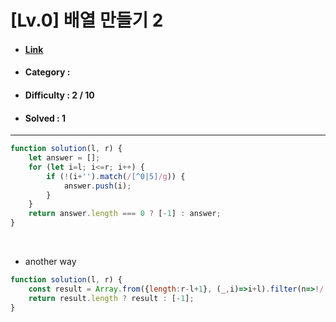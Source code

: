 # [Lv.0] 배열 만들기 2 
* #### [Link](https://school.programmers.co.kr/learn/courses/30/lessons/181921)
* #### Category : 
* #### Difficulty : 2 / 10  
* #### Solved : 1

<hr />

```js
function solution(l, r) {
    let answer = [];
    for (let i=l; i<=r; i++) {
        if (!(i+'').match(/[^0|5]/g)) {
            answer.push(i);
        }
    }
    return answer.length === 0 ? [-1] : answer;
}
```

<br />

* another way  
```js
function solution(l, r) {
    const result = Array.from({length:r-l+1}, (_,i)=>i+l).filter(n=>!/[^05]/.test(n));
    return result.length ? result : [-1];
}
```